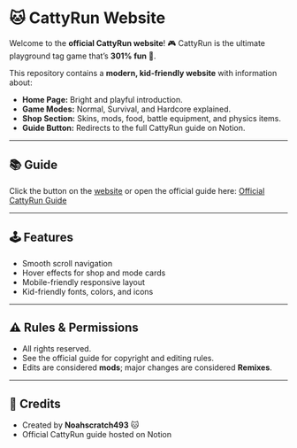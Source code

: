# 🐱 CattyRun Website

Welcome to the **official CattyRun website**! 🎮
CattyRun is the ultimate playground tag game that’s **301% fun** 🤩.

This repository contains a **modern, kid-friendly website** with information about:

* **Home Page:** Bright and playful introduction.
* **Game Modes:** Normal, Survival, and Hardcore explained.
* **Shop Section:** Skins, mods, food, battle equipment, and physics items.
* **Guide Button:** Redirects to the full CattyRun guide on Notion.

---

## 📚 Guide

Click the button on the [website](https://noahscratch493.github.io/cattyrun) or open the official guide here:
[Official CattyRun Guide](https://midnight-saga-a2d.notion.site/Official-CattyRun-Guide-27860978a08680bf9aa7e58d375801b6)

---

## 🕹️ Features

* Smooth scroll navigation
* Hover effects for shop and mode cards
* Mobile-friendly responsive layout
* Kid-friendly fonts, colors, and icons

---

## ⚠️ Rules & Permissions

* All rights reserved.
* See the official guide for copyright and editing rules.
* Edits are considered **mods**; major changes are considered **Remixes**.

---

## 👏 Credits

* Created by **Noahscratch493** 🐱
* Official CattyRun guide hosted on Notion
